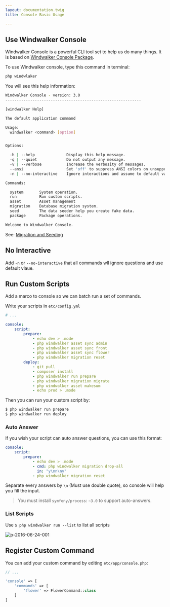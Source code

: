 ```yaml
---
layout: documentation.twig
title: Console Basic Usage

---
```


## Use Windwalker Console

Windwalker Console is a powerful CLI tool set to help us do many things. It is based on [Windwalker Console Package](https://github.com/ventoviro/windwalker-console).

To use Windwalker console, type this command in terminal:

``` bash
php windwlaker
```

You will see this help information:

``` bash
Windwalker Console - version: 3.0
------------------------------------------------------------

[windwalker Help]

The default application command

Usage:
  windwalker <command> [option]


Options:

  -h | --help              Display this help message.
  -q | --quiet             Do not output any message.
  -v | --verbose           Increase the verbosity of messages.
  --ansi                   Set 'off' to suppress ANSI colors on unsupported terminals.
  -n | --no-interactive    Ignore interactions and assume to default value.

Commands:

  system       System operation.
  run          Run custom scripts.
  asset        Asset management
  migration    Database migration system.
  seed         The data seeder help you create fake data.
  package      Package operations.

Welcome to Windwalker Console.

```

See: [Migration and Seeding](../db/migration.html)

## No Interactive

Add `-n` or `--no-interactive` that all commands wll ignore questions and use default vlaue.

## Run Custom Scripts

Add a marco to console so we can batch run a set of commands.

Write your scripts in `etc/config.yml`

``` yaml
# ...

console:
    script:
        prepare:
            - echo dev > .mode
            - php windwalker asset sync admin
            - php windwalker asset sync front
            - php windwalker asset sync flower
            - php windwalker migration reset
        deploy:
            - git pull
            - composer install
            - php windwalker run prepare
            - php windwalker migration migrate
            - php windwalker asset makesum
            - echo prod > .mode

```

Then you can run your custom script by:

``` bash
$ php windwalker run prepare
$ php windwalker run deploy
```

### Auto Answer

If you wish your script can auto answer questions, you can use this format:

``` yaml
console:
    script:
        prepare:
            - echo dev > .mode
            - cmd: php windwalker migration drop-all
              in: "y\nn\ny"
            - php windwalker migration reset
```

Separate every answers by `\n` (Must use double quote), so console will help you fill the input.

> You must install `symfony/process`: `~3.0` to support auto-answers.

### List Scripts

Use `$ php windwalker run --list` to list all scripts

![p-2016-06-24-001](https://cloud.githubusercontent.com/assets/1639206/16866618/840e9452-4a9f-11e6-865d-47aea77968c8.jpg)

## Register Custom Command

You can add your custom command by editing `etc/app/console.php`:

``` php
// ...

'console' => [
    'commands' => [
        'flower' => FlowerCommand::class
    ]
]
```

